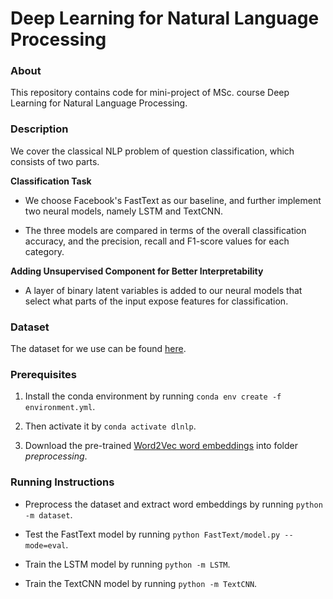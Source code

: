 # Deep Learning for Natural Language Processing

### About
This repository contains code for mini-project of MSc. course Deep Learning for Natural Language Processing.

### Description
We cover the classical NLP problem of question classification, which consists of two parts.

**Classification Task**

* We choose Facebook's FastText as our baseline, and further implement two neural models, namely LSTM and TextCNN.

* The three models are compared in terms of the overall classification accuracy, and the precision, recall and F1-score values for each category.

**Adding Unsupervised Component for Better Interpretability**

* A layer of binary latent variables is added to our neural models that select what parts of the input expose features for classification.


### Dataset
The dataset for we use can be found [here](https://cogcomp.seas.upenn.edu/Data/QA/QC/).


### Prerequisites
1. Install the conda environment by running `conda env create -f environment.yml`. 

2. Then activate it by `conda activate dlnlp`.

3. Download the pre-trained [Word2Vec word embeddings](https://drive.google.com/file/d/0B7XkCwpI5KDYNlNUTTlSS21pQmM/edit) into folder _preprocessing_.

### Running Instructions
* Preprocess the dataset and extract word embeddings by running `python -m dataset`.

* Test the FastText model by running `python FastText/model.py --mode=eval`.

* Train the LSTM model by running `python -m LSTM`.

* Train the TextCNN model by running `python -m TextCNN`.